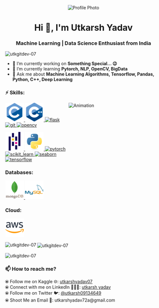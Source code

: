 <p align="center">
  <img src="https://camo.githubusercontent.com/a95e58465f9d800f7c1c4bd3527703cee06618990aafd510af95e23cce579f96/68747470733a2f2f7777772e7561742e6564752f6d656469612f646174612d736369656e63652d62616e6e65722e706e67" alt="Profile Photo" height="500" width="500"/>
</p>

<h1 align="center">Hi 👋, I'm Utkarsh Yadav</h1>
<h3 align="center">Machine Learning | Data Science Enthusiast from India</h3>

<p align="left"> <img src="https://komarev.com/ghpvc/?username=utkgitdev-07&label=Profile%20views&color=0e75b6&style=flat" alt="utkgitdev-07" /> </p>

- 🔭 I’m currently working on **Something Special... 😉**
- 🌱 I’m currently learning **Pytorch, NLP, OpenCV, BigData**
- 💬 Ask me about **Machine Learning Algorithms, Tensorflow, Pandas, Python, C++, Deep Learning**

<h3 align="left">⚡ Skills:</h3>
<p align="left">
  
  <!-- Add the GIF before this line -->
</p>

<p align="left">
  <!-- Enlarge the GIF here -->
  <img src="https://user-images.githubusercontent.com/74038190/212750147-854a394f-fee9-4080-9770-78a4b7ece53f.gif" alt="Animation" height="220" width="300" align="right">

 <a href="https://www.cprogramming.com/" target="_blank" rel="noreferrer">
    <img src="https://raw.githubusercontent.com/devicons/devicon/master/icons/c/c-original.svg" alt="c" width="60" height="60"/>
  </a>
  
  <a href="https://www.w3schools.com/cpp/" target="_blank" rel="noreferrer">
    <img src="https://raw.githubusercontent.com/devicons/devicon/master/icons/cplusplus/cplusplus-original.svg" alt="cplusplus" width="60" height="60"/>
  </a>
  <a href="https://flask.palletsprojects.com/" target="_blank" rel="noreferrer">
    <img src="https://www.vectorlogo.zone/logos/pocoo_flask/pocoo_flask-icon.svg" alt="flask" width="60" height="60"/>
  </a>
  <a href="https://git-scm.com/" target="_blank" rel="noreferrer">
    <img src="https://www.vectorlogo.zone/logos/git-scm/git-scm-icon.svg" alt="git" width="60" height="60"/>
  </a>
  <a href="https://opencv.org/" target="_blank" rel="noreferrer">
    <img src="https://www.vectorlogo.zone/logos/opencv/opencv-icon.svg" alt="opencv" width="60" height="60"/>
  </a>
</p>

<p align="left">
  <a href="https://pandas.pydata.org/" target="_blank" rel="noreferrer">
    <img src="https://raw.githubusercontent.com/devicons/devicon/2ae2a900d2f041da66e950e4d48052658d850630/icons/pandas/pandas-original.svg" alt="pandas" width="60" height="60"/>
  </a>
  <a href="https://www.python.org" target="_blank" rel="noreferrer">
    <img src="https://raw.githubusercontent.com/devicons/devicon/master/icons/python/python-original.svg" alt="python" width="60" height="60"/>
  </a>
  <a href="https://pytorch.org/" target="_blank" rel="noreferrer">
    <img src="https://www.vectorlogo.zone/logos/pytorch/pytorch-icon.svg" alt="pytorch" width="60" height="60"/>
  </a>
  <a href="https://scikit-learn.org/" target="_blank" rel="noreferrer">
    <img src="https://upload.wikimedia.org/wikipedia/commons/0/05/Scikit_learn_logo_small.svg" alt="scikit_learn" width="60" height="60"/>
  </a>
  <a href="https://seaborn.pydata.org/" target="_blank" rel="noreferrer">
    <img src="https://seaborn.pydata.org/_images/logo-mark-lightbg.svg" alt="seaborn" width="60" height="60"/>
  </a>
  <a href="https://www.tensorflow.org" target="_blank" rel="noreferrer">
    <img src="https://www.vectorlogo.zone/logos/tensorflow/tensorflow-icon.svg" alt="tensorflow" width="60" height="60"/>
  </a>
</p>




<h3 align="left">Databases:</h3>
<p align="left">
  <a href="https://www.mongodb.com/" target="_blank" rel="noreferrer"> <img src="https://raw.githubusercontent.com/devicons/devicon/master/icons/mongodb/mongodb-original-wordmark.svg" alt="mongodb" width="60" height="60"/> </a>
  <a href="https://www.mysql.com/" target="_blank" rel="noreferrer"> <img src="https://raw.githubusercontent.com/devicons/devicon/master/icons/mysql/mysql-original-wordmark.svg" alt="mysql" width="60" height="60"/> </a>
</p>

<h3 align="left">Cloud:</h3>
<p align="left">
  <a href="https://aws.amazon.com" target="_blank" rel="noreferrer"> <img src="https://raw.githubusercontent.com/devicons/devicon/master/icons/amazonwebservices/amazonwebservices-original-wordmark.svg" alt="aws" width="60" height="60"/> </a>
</p>

<p><img align="left" src="https://github-readme-stats.vercel.app/api/top-langs?username=utkgitdev-07&show_icons=true&locale=en&layout=compact" alt="utkgitdev-07" /></p>

<p>&nbsp;<img align="center" src="https://github-readme-stats.vercel.app/api?username=utkgitdev-07&show_icons=true&locale=en" alt="utkgitdev-07" /></p>

<p><img align="center" src="https://github-readme-streak-stats.herokuapp.com/?user=utkgitdev-07&" alt="utkgitdev-07" /></p>

<h3 align="left">📫 How to reach me?</h3>
<p align="left">
⦿ Follow me on Kaggle 🌐: <a href="https://www.kaggle.com/utkarshyadav07">utkarshyadav07</a><br>
⦿ Connect with me on LinkedIn 👨🏻‍💻: <a href="https://www.linkedin.com/in/utkarsh-yadav-9b3089252/">utkarsh yadav</a><br>
⦿ Follow me on Twitter 🐦: <a href="https://twitter.com/Utkarsh09134649">@utkarsh09134649</a><br>
⦿ Shoot Me an Email 💌: utkarshyadav72a@gmail.com
</p>
